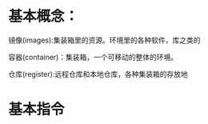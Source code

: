 # 基本概念：

镜像(images):集装箱里的资源。环境里的各种软件，库之类的

容器(container)：集装箱，一个可移动的整体的环境。

仓库(register):远程仓库和本地仓库，各种集装箱的存放地

# 基本指令

